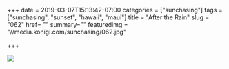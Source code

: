 +++
date = 2019-03-07T15:13:42-07:00
categories = ["sunchasing"]
tags = ["sunchasing", "sunset", "hawaii", "maui"]
title = "After the Rain"
slug = "062"
href= ""
summary=""
featuredimg = "//media.konigi.com/sunchasing/062.jpg"

+++

<img src="//media.konigi.com/sunchasing/062.jpg" />